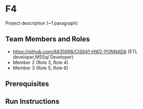 # F4

Project description (~1 paragraph)

## Team Members and Roles

* https://github.com/A835698/CIS641-HW2-PONNADA (ETL developer,MSSql Developer)
* Member 2 (Role 3, Role 4)
* Member 3 (Role 5, Role 6)

## Prerequisites

## Run Instructions
